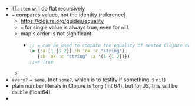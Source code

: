- `flatten` will do flat recursively
- `=` compares values, not the identity (reference)
	- https://clojure.org/guides/equality
	- `=` for single value is always true, even for `nil`
	- map's order is not significant
		- ```clojure
		  ;; = can be used to compare the equality of nested Clojure data structures
		  (= {:a [1 {1 2}] :b 'ok :c "string"} 
		     {:b 'ok :c "string" :a '(1 {1 2})})
		  ;;=> true
		  ```
	-
- `every?` + `some`, (not `some?`, which is to testify if something is `nil`)
- plain number literals in Clojure is `long` (int 64), but for JS, this will be `double` (float64)
-
